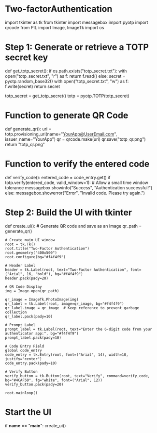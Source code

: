 # Two-factorAuthentication
import tkinter as tk
from tkinter import messagebox
import pyotp
import qrcode
from PIL import Image, ImageTk
import os

# Step 1: Generate or retrieve a TOTP secret key
def get_totp_secret():
    if os.path.exists("totp_secret.txt"):
        with open("totp_secret.txt", "r") as f:
            return f.read()
    else:
        secret = pyotp.random_base32()
        with open("totp_secret.txt", "w") as f:
            f.write(secret)
        return secret

totp_secret = get_totp_secret()
totp = pyotp.TOTP(totp_secret)

# Function to generate QR Code
def generate_qr():
    uri = totp.provisioning_uri(name="YourApp@UserEmail.com", issuer_name="YourApp")
    qr = qrcode.make(uri)
    qr.save("totp_qr.png")
    return "totp_qr.png"

# Function to verify the entered code
def verify_code():
    entered_code = code_entry.get()
    if totp.verify(entered_code, valid_window=1):  # Allow a small time window tolerance
        messagebox.showinfo("Success", "Authentication successful!")
    else:
        messagebox.showerror("Error", "Invalid code. Please try again.")

# Step 2: Build the UI with tkinter
def create_ui():
    # Generate QR code and save as an image
    qr_path = generate_qr()

    # Create main UI window
    root = tk.Tk()
    root.title("Two-Factor Authentication")
    root.geometry("400x500")
    root.configure(bg="#f4f4f9")

    # Header Label
    header = tk.Label(root, text="Two-Factor Authentication", font=("Arial", 16, "bold"), bg="#f4f4f9")
    header.pack(pady=20)

    # QR Code Display
    img = Image.open(qr_path)

    qr_image = ImageTk.PhotoImage(img)
    qr_label = tk.Label(root, image=qr_image, bg="#f4f4f9")
    qr_label.image = qr_image  # Keep reference to prevent garbage collection
    qr_label.pack(pady=10)

    # Prompt Label
    prompt_label = tk.Label(root, text="Enter the 6-digit code from your authenticator app:", bg="#f4f4f9")
    prompt_label.pack(pady=10)

    # Code Entry Field
    global code_entry
    code_entry = tk.Entry(root, font=("Arial", 14), width=10, justify="center")
    code_entry.pack(pady=10)

    # Verify Button
    verify_button = tk.Button(root, text="Verify", command=verify_code, bg="#4CAF50", fg="white", font=("Arial", 12))
    verify_button.pack(pady=20)

    root.mainloop()

# Start the UI
if __name__ == "__main__":
    create_ui()
